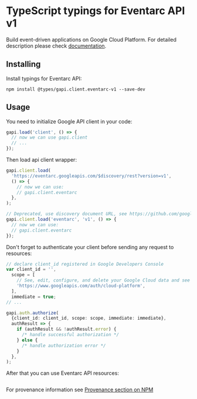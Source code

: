 # TypeScript typings for Eventarc API v1

Build event-driven applications on Google Cloud Platform.
For detailed description please check [documentation](https://cloud.google.com/eventarc).

## Installing

Install typings for Eventarc API:

```
npm install @types/gapi.client.eventarc-v1 --save-dev
```

## Usage

You need to initialize Google API client in your code:

```typescript
gapi.load('client', () => {
  // now we can use gapi.client
  // ...
});
```

Then load api client wrapper:

```typescript
gapi.client.load(
  'https://eventarc.googleapis.com/$discovery/rest?version=v1',
  () => {
    // now we can use:
    // gapi.client.eventarc
  },
);
```

```typescript
// Deprecated, use discovery document URL, see https://github.com/google/google-api-javascript-client/blob/master/docs/reference.md#----gapiclientloadname----version----callback--
gapi.client.load('eventarc', 'v1', () => {
  // now we can use:
  // gapi.client.eventarc
});
```

Don't forget to authenticate your client before sending any request to resources:

```typescript
// declare client_id registered in Google Developers Console
var client_id = '',
  scope = [
    // See, edit, configure, and delete your Google Cloud data and see the email address for your Google Account.
    'https://www.googleapis.com/auth/cloud-platform',
  ],
  immediate = true;
// ...

gapi.auth.authorize(
  {client_id: client_id, scope: scope, immediate: immediate},
  authResult => {
    if (authResult && !authResult.error) {
      /* handle successful authorization */
    } else {
      /* handle authorization error */
    }
  },
);
```

After that you can use Eventarc API resources: <!-- TODO: make this work for multiple namespaces -->

```typescript

```

For provenance information see [Provenance section on NPM](https://www.npmjs.com/package/@maxim_mazurok/gapi.client.eventarc-v1#Provenance:~:text=none-,Provenance,-Built%20and%20signed)
